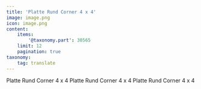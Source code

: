 ```yaml
---
title: 'Platte Rund Corner 4 x 4'
image: image.png
icon: image.png
content:
    items:
        '@taxonomy.part': 30565
    limit: 12
    pagination: true
taxonomy:
    tag: translate
---
```


Platte Rund Corner 4 x 4
Platte Rund Corner 4 x 4
Platte Rund Corner 4 x 4
